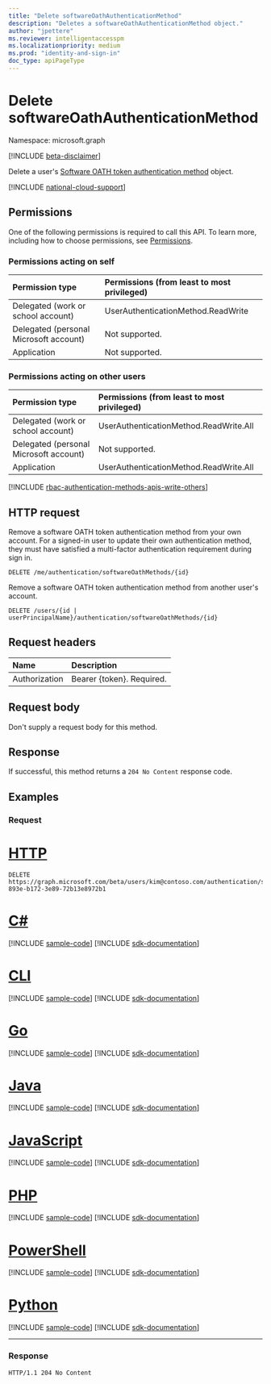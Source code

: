 ```yaml
---
title: "Delete softwareOathAuthenticationMethod"
description: "Deletes a softwareOathAuthenticationMethod object."
author: "jpettere"
ms.reviewer: intelligentaccesspm
ms.localizationpriority: medium
ms.prod: "identity-and-sign-in"
doc_type: apiPageType
---
```


# Delete softwareOathAuthenticationMethod
Namespace: microsoft.graph

[!INCLUDE [beta-disclaimer](../../includes/beta-disclaimer.md)]

Delete a user's [Software OATH token authentication method](../resources/softwareoathauthenticationmethod.md) object.

[!INCLUDE [national-cloud-support](../../includes/global-china.md)]

## Permissions

One of the following permissions is required to call this API. To learn more, including how to choose permissions, see [Permissions](/graph/permissions-reference).

### Permissions acting on self
<!-- { "blockType": "ignored"  } // Note: Removing this line will result in the permissions autogeneration tool overwriting the table. -->
|Permission type      | Permissions (from least to most privileged)              |
|:---------------------------------------|:-------------------------|
| Delegated (work or school account)     | UserAuthenticationMethod.ReadWrite |
| Delegated (personal Microsoft account) | Not supported. |
| Application                            | Not supported. |

### Permissions acting on other users
<!-- { "blockType": "ignored"  } // Note: Removing this line will result in the permissions autogeneration tool overwriting the table. -->
|Permission type      | Permissions (from least to most privileged)              |
|:---------------------------------------|:-------------------------|
| Delegated (work or school account)     | UserAuthenticationMethod.ReadWrite.All |
| Delegated (personal Microsoft account) | Not supported. |
| Application                            | UserAuthenticationMethod.ReadWrite.All |

[!INCLUDE [rbac-authentication-methods-apis-write-others](../includes/rbac-for-apis/rbac-authentication-methods-apis-write-others.md)]


## HTTP request

Remove a software OATH token authentication method from your own account. For a signed-in user to update their own authentication method, they must have satisfied a multi-factor authentication requirement during sign in.
<!-- { "blockType": "ignored" } -->
```http
DELETE /me/authentication/softwareOathMethods/{id}
```

Remove a software OATH token authentication method from another user's account.
<!-- { "blockType": "ignored" } -->
```http
DELETE /users/{id | userPrincipalName}/authentication/softwareOathMethods/{id}
```

## Request headers
|Name|Description|
|:---|:---|
|Authorization|Bearer {token}. Required.|

## Request body
Don't supply a request body for this method.

## Response

If successful, this method returns a `204 No Content` response code.

## Examples

### Request

# [HTTP](#tab/http)
<!-- {
  "blockType": "request",
  "name": "delete_softwareoathauthenticationmethod",
  "sampleKeys": ["kim@contoso.com", "b172893e-893e-b172-3e89-72b13e8972b1"]
}
-->
``` http
DELETE https://graph.microsoft.com/beta/users/kim@contoso.com/authentication/softwareOathMethods/b172893e-893e-b172-3e89-72b13e8972b1
```

# [C#](#tab/csharp)
[!INCLUDE [sample-code](../includes/snippets/csharp/delete-softwareoathauthenticationmethod-csharp-snippets.md)]
[!INCLUDE [sdk-documentation](../includes/snippets/snippets-sdk-documentation-link.md)]

# [CLI](#tab/cli)
[!INCLUDE [sample-code](../includes/snippets/cli/delete-softwareoathauthenticationmethod-cli-snippets.md)]
[!INCLUDE [sdk-documentation](../includes/snippets/snippets-sdk-documentation-link.md)]

# [Go](#tab/go)
[!INCLUDE [sample-code](../includes/snippets/go/delete-softwareoathauthenticationmethod-go-snippets.md)]
[!INCLUDE [sdk-documentation](../includes/snippets/snippets-sdk-documentation-link.md)]

# [Java](#tab/java)
[!INCLUDE [sample-code](../includes/snippets/java/delete-softwareoathauthenticationmethod-java-snippets.md)]
[!INCLUDE [sdk-documentation](../includes/snippets/snippets-sdk-documentation-link.md)]

# [JavaScript](#tab/javascript)
[!INCLUDE [sample-code](../includes/snippets/javascript/delete-softwareoathauthenticationmethod-javascript-snippets.md)]
[!INCLUDE [sdk-documentation](../includes/snippets/snippets-sdk-documentation-link.md)]

# [PHP](#tab/php)
[!INCLUDE [sample-code](../includes/snippets/php/delete-softwareoathauthenticationmethod-php-snippets.md)]
[!INCLUDE [sdk-documentation](../includes/snippets/snippets-sdk-documentation-link.md)]

# [PowerShell](#tab/powershell)
[!INCLUDE [sample-code](../includes/snippets/powershell/delete-softwareoathauthenticationmethod-powershell-snippets.md)]
[!INCLUDE [sdk-documentation](../includes/snippets/snippets-sdk-documentation-link.md)]

# [Python](#tab/python)
[!INCLUDE [sample-code](../includes/snippets/python/delete-softwareoathauthenticationmethod-python-snippets.md)]
[!INCLUDE [sdk-documentation](../includes/snippets/snippets-sdk-documentation-link.md)]

---

### Response
<!-- {
  "blockType": "response",
  "truncated": true
}
-->
``` http
HTTP/1.1 204 No Content
```
